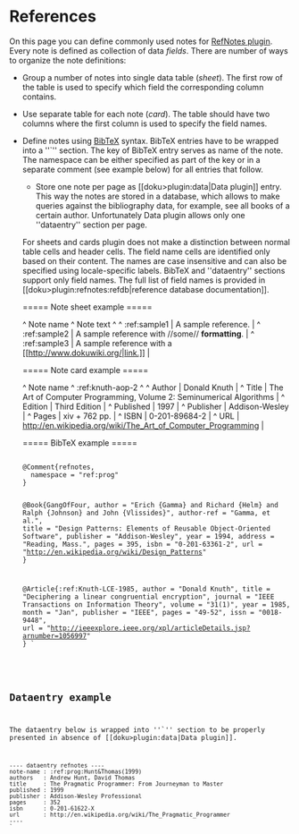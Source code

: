 References
==========

On this page you can define commonly used notes for [RefNotes
plugin](https://www.dokuwiki.org/plugin:refnotes). Every note is defined
as collection of data *fields*. There are number of ways to organize the
note definitions:

-   Group a number of notes into single data table (*sheet*). The first
    row of the table is used to specify which field the corresponding
    column contains.
-   Use separate table for each note (*card*). The table should have two
    columns where the first column is used to specify the field names.
-   Define notes using [BibTeX](https://en.wikipedia.org/wiki/BibTeX)
    syntax. BibTeX entries have to be wrapped into a
    \'\'`'' section. The key of BibTeX entry serves as name of the note. The namespace can be either specified as part of the key or in a separate comment (see example below) for all entries that follow.
      * Store one note per page as [[doku>plugin:data|Data plugin]] entry. This way the notes are stored in a database, which allows to make queries against the bibliography data, for example, see all books of a certain author. Unfortunately Data plugin allows only one ''dataentry'' section per page.

    For sheets and cards plugin does not make a distinction between normal table cells and header cells. The field name cells are identified only based on their content. The names are case insensitive and can also be specified using locale-specific labels. BibTeX and ''dataentry'' sections support only field names. The full list of field names is provided in [[doku>plugin:refnotes:refdb|reference database documentation]].


    ===== Note sheet example =====

    ^  Note name  ^  Note text  ^
    ^ :ref:sample1 | A sample reference. |
    ^ :ref:sample2 | A sample reference with //some// **formatting**. |
    ^ :ref:sample3 | A sample reference with a [[http://www.dokuwiki.org/|link.]] |


    ===== Note card example =====

    ^ Note name ^  :ref:knuth-aop-2  ^
    ^ Author    | Donald Knuth |
    ^ Title     | The Art of Computer Programming, Volume 2: Seminumerical Algorithms |
    ^ Edition   | Third Edition |
    ^ Published | 1997 |
    ^ Publisher | Addison-Wesley |
    ^ Pages     | xiv + 762 pp. |
    ^ ISBN      | 0-201-89684-2 |
    ^ URL       | http://en.wikipedia.org/wiki/The_Art_of_Computer_Programming |


    ===== BibTeX example =====

    <code bibtex>
    @Comment{refnotes,
      namespace = "ref:prog"
    }

    @Book{GangOfFour,
      author     = "Erich {Gamma} and Richard {Helm} and Ralph {Johnson} and John {Vlissides}",
      author-ref = "Gamma, et al.",
      title      = "Design Patterns: Elements of Reusable Object-Oriented Software",
      publisher  = "Addison-Wesley",
      year       = 1994,
      address    = "Reading, Mass.",
      pages      = 395,
      isbn       = "0-201-63361-2",
      url        = "http://en.wikipedia.org/wiki/Design_Patterns"
    }

    @Article{:ref:Knuth-LCE-1985,
      author    = "Donald Knuth",
      title     = "Deciphering a linear congruential encryption",
      journal   = "IEEE Transactions on Information Theory",
      volume    = "31(1)",
      year      = 1985,
      month     = "Jan",
      publisher = "IEEE",
      pages     = "49-52",
      issn      = "0018-9448",
      url       = "http://ieeexplore.ieee.org/xpl/articleDetails.jsp?arnumber=1056997"
    }
    `

Dataentry example
-----------------

The dataentry below is wrapped into
\'\'`'' section to be properly presented in absence of [[doku>plugin:data|Data plugin]].

<code>
---- dataentry refnotes ----
note-name : :ref:prog:Hunt&Thomas(1999)
authors   : Andrew Hunt, David Thomas
title     : The Pragmatic Programmer: From Journeyman to Master
published : 1999
publisher : Addison-Wesley Professional
pages     : 352
isbn      : 0-201-61622-X
url       : http://en.wikipedia.org/wiki/The_Pragmatic_Programmer
----
`
